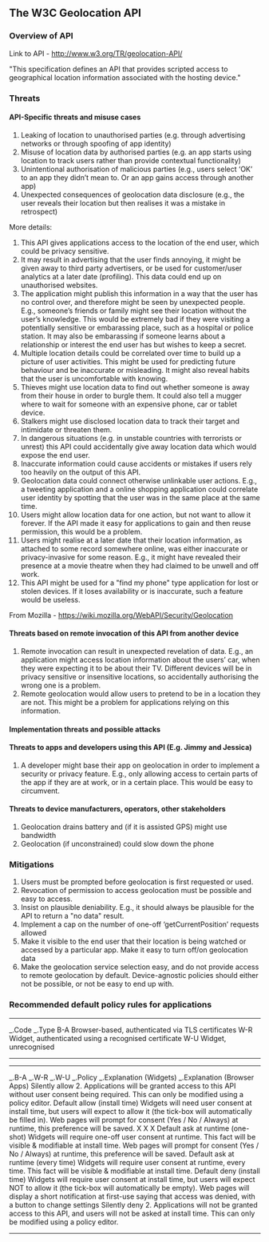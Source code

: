 The W3C Geolocation API
-----------------------

### Overview of API

Link to API - http://www.w3.org/TR/geolocation-API/

"This specification defines an API that provides scripted access to geographical location information associated with the hosting device."

### Threats

#### API-Specific threats and misuse cases

1.  Leaking of location to unauthorised parties (e.g. through advertising networks or through spoofing of app identity)
2.  Misuse of location data by authorised parties (e.g. an app starts using location to track users rather than provide contextual functionality)
3.  Unintentional authorisation of malicious parties (e.g., users select ‘OK’ to an app they didn’t mean to. Or an app gains access through another app)
4.  Unexpected consequences of geolocation data disclosure (e.g., the user reveals their location but then realises it was a mistake in retrospect)

More details:

1.  This API gives applications access to the location of the end user, which could be privacy sensitive.
2.  It may result in advertising that the user finds annoying, it might be given away to third party advertisers, or be used for customer/user analytics at a later date (profiling). This data could end up on unauthorised websites.
3.  The application might publish this information in a way that the user has no control over, and therefore might be seen by unexpected people. E.g., someone’s friends or family might see their location without the user’s knowledge. This would be extremely bad if they were visiting a potentially sensitive or embarassing place, such as a hospital or police station. It may also be embarassing if someone learns about a relationship or interest the end user has but wishes to keep a secret.
4.  Multiple location details could be correlated over time to build up a picture of user activities. This might be used for predicting future behaviour and be inaccurate or misleading. It might also reveal habits that the user is uncomfortable with knowing.
5.  Thieves might use location data to find out whether someone is away from their house in order to burgle them. It could also tell a mugger where to wait for someone with an expensive phone, car or tablet device.
6.  Stalkers might use disclosed location data to track their target and intimidate or threaten them.
7.  In dangerous situations (e.g. in unstable countries with terrorists or unrest) this API could accidentally give away location data which would expose the end user.
8.  Inaccurate information could cause accidents or mistakes if users rely too heavily on the output of this API.
9.  Geolocation data could connect otherwise unlinkable user actions. E.g., a tweeting application and a online shopping application could correlate user identity by spotting that the user was in the same place at the same time.
10. Users might allow location data for one action, but not want to allow it forever. If the API made it easy for applications to gain and then reuse permission, this would be a problem.
11. Users might realise at a later date that their location information, as attached to some record somewhere online, was either inaccurate or privacy-invasive for some reason. E.g., it might have revealed their presence at a movie theatre when they had claimed to be unwell and off work.
12. This API might be used for a "find my phone" type application for lost or stolen devices. If it loses availability or is inaccurate, such a feature would be useless.

From Mozilla - https://wiki.mozilla.org/WebAPI/Security/Geolocation

#### Threats based on remote invocation of this API from another device

1.  Remote invocation can result in unexpected revelation of data. E.g., an application might access location information about the users’ car, when they were expecting it to be about their TV. Different devices will be in privacy sensitive or insensitive locations, so accidentally authorising the wrong one is a problem.
2.  Remote geolocation would allow users to pretend to be in a location they are not. This might be a problem for applications relying on this information.

#### Implementation threats and possible attacks

#### Threats to apps and developers using this API (E.g. Jimmy and Jessica)

1.  A developer might base their app on geolocation in order to implement a security or privacy feature. E.g., only allowing access to certain parts of the app if they are at work, or in a certain place. This would be easy to circumvent.

#### Threats to device manufacturers, operators, other stakeholders

1.  Geolocation drains battery and (if it is assisted GPS) might use bandwidth
2.  Geolocation (if unconstrained) could slow down the phone

### Mitigations

1.  Users must be prompted before geolocation is first requested or used.
2.  Revocation of permission to access geolocation must be possible and easy to access.
3.  Insist on plausible deniability. E.g., it should always be plausible for the API to return a "no data" result.
4.  Implement a cap on the number of one-off ‘getCurrentPosition’ requests allowed
5.  Make it visible to the end user that their location is being watched or accessed by a particular app. Make it easy to turn off/on geolocation data
6.  Make the geolocation service selection easy, and do not provide access to remote geolocation by default. Device-agnostic policies should either not be possible, or not be easy to end up with.

### Recommended default policy rules for applications

  ------------- ------------------------------------------------------
  _.Code   _.Type
  B-A           Browser-based, authenticated via TLS certificates
  W-R           Widget, authenticated using a recognised certificate
  W-U           Widget, unrecognised
  ------------- ------------------------------------------------------

  ------------ ------------ ------------ ----------------------------------- -------------------------------------------------------------------------------------------------------------------------------------------------------- -------------------------------------------------------------------------------------------------------------------------- -- -- -- -- ------------------------------------- ------------------------------------------------------------------------------------------------------------------------------------------- ------------------------------------------------------------------
  _.B-A   _.W-R   _.W-U   _.Policy                       _.Explanation (Widgets)                                                                                                                             _.Explanation (Browser Apps)                                                                                                      Silently allow                        2. Applications will be granted access to this API without user consent being required. This can only be modified using a policy editor.
                                         Default allow (install time)        Widgets will need user consent at install time, but users will expect to allow it (the tick-box will automatically be filled in).                        Web pages will prompt for consent (Yes / No / Always) at runtime, this preference will be saved.
  X            X            X            Default ask at runtime (one-shot)   Widgets will require one-off user consent at runtime. This fact will be visible & modifiable at install time.                                            Web pages will prompt for consent (Yes / No / Always) at runtime, this preference will be saved.                                       Default ask at runtime (every time)   Widgets will require user consent at runtime, every time. This fact will be visible & modifiable at install time.
                                         Default deny (install time)         Widgets will require user consent at install time, but users will expect NOT to allow it (the tick-box will automatically be empty).                     Web pages will display a short notification at first-use saying that access was denied, with a button to change settings
                                         Silently deny                       2. Applications will not be granted access to this API, and users will not be asked at install time. This can only be modified using a policy editor.
  ------------ ------------ ------------ ----------------------------------- -------------------------------------------------------------------------------------------------------------------------------------------------------- -------------------------------------------------------------------------------------------------------------------------- -- -- -- -- ------------------------------------- ------------------------------------------------------------------------------------------------------------------------------------------- ------------------------------------------------------------------


